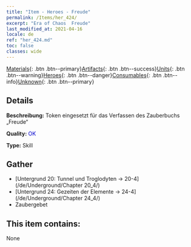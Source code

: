 ```yaml
---
title: "Item - Heroes - Freude"
permalink: /Items/her_424/
excerpt: "Era of Chaos  Freude"
last_modified_at: 2021-04-16
locale: de
ref: "her_424.md"
toc: false
classes: wide
---
```

 [Materials](/de/Items/){: .btn .btn--primary}[Artifacts](/de/Items/Artifacts/){: .btn .btn--success}[Units](/de/Items/Units/){: .btn .btn--warning}[Heroes](/de/Items/Heroes/){: .btn .btn--danger}[Consumables](/de/Items/Consumables/){: .btn .btn--info}[Unknown](/de/Items/Unknown/){: .btn .btn--primary}

## Details
 **Beschreibung:** Token eingesetzt für das Verfassen des Zauberbuchs „Freude“

 **Quality:** <span style="color: #0000CD">OK</span>

 **Type:** Skill

## Gather

*    [Untergrund 20: Tunnel und Troglodyten -> 20-4](/de/Underground/Chapter 20_4/) 
*    [Untergrund 24: Gezeiten der Elemente -> 24-4](/de/Underground/Chapter 24_4/) 
*    Zaubergebet 

## This item contains:

  None

